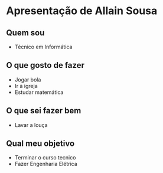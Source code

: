 # Apresentação de Allain Sousa

## Quem sou
  * Técnico em Informática
  
## O que gosto de fazer
  * Jogar bola
  * Ir à igreja
  * Estudar matemática
  
## O que sei fazer bem
  * Lavar a louça
  
## Qual meu objetivo
  * Terminar o curso tecnico
  * Fazer Engenharia Elétrica
